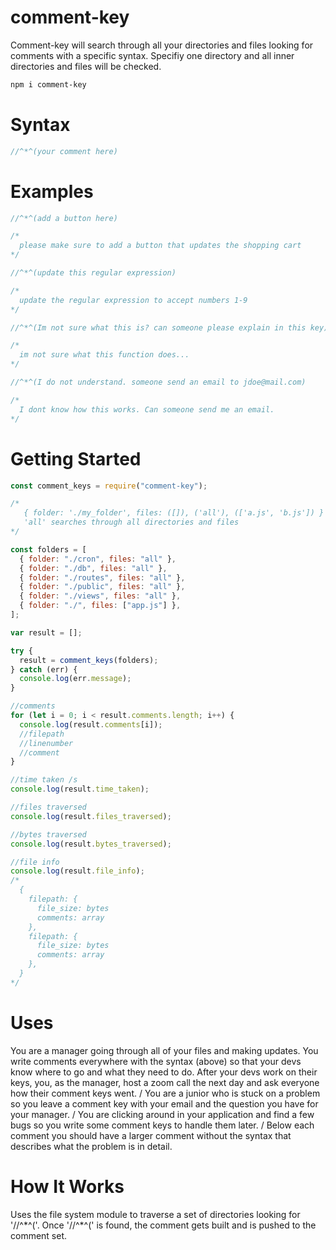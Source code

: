 # comment-key

Comment-key will search through all your directories and files looking for comments with a specific syntax. Specifiy one directory and all inner directories and files will be checked.

```sh
npm i comment-key
```

# Syntax

```js
//^*^(your comment here)
```

# Examples

```js
//^*^(add a button here)

/*
  please make sure to add a button that updates the shopping cart
*/

//^*^(update this regular expression)

/*
  update the regular expression to accept numbers 1-9
*/

//^*^(Im not sure what this is? can someone please explain in this key)

/*
  im not sure what this function does...
*/

//^*^(I do not understand. someone send an email to jdoe@mail.com)

/*
  I dont know how this works. Can someone send me an email.
*/
```

# Getting Started

```js
const comment_keys = require("comment-key");

/*
   { folder: './my_folder', files: ([]), ('all'), (['a.js', 'b.js']) }
   'all' searches through all directories and files
*/

const folders = [
  { folder: "./cron", files: "all" },
  { folder: "./db", files: "all" },
  { folder: "./routes", files: "all" },
  { folder: "./public", files: "all" },
  { folder: "./views", files: "all" },
  { folder: "./", files: ["app.js"] },
];

var result = [];

try {
  result = comment_keys(folders);
} catch (err) {
  console.log(err.message);
}

//comments
for (let i = 0; i < result.comments.length; i++) {
  console.log(result.comments[i]);
  //filepath
  //linenumber
  //comment
}

//time taken /s
console.log(result.time_taken);

//files traversed
console.log(result.files_traversed);

//bytes traversed
console.log(result.bytes_traversed);

//file info
console.log(result.file_info);
/*
  { 
    filepath: { 
      file_size: bytes 
      comments: array
    }, 
    filepath: { 
      file_size: bytes 
      comments: array
    },  
  }
*/
```

# Uses

You are a manager going through all of your files and making updates. You write comments everywhere with the syntax (above) so that your devs know where to go and what they need to do. After your devs work on their keys, you, as the manager, host a zoom call the next day and ask everyone how their comment keys went. / You are a junior who is stuck on a problem so you leave a comment key with your email and the question you have for your manager. / You are clicking around in your application and find a few bugs so you write some comment keys to handle them later. /
Below each comment you should have a larger comment without the syntax that describes what the problem is in detail.

# How It Works

Uses the file system module to traverse a set of directories looking for '//^\*^('. Once '//^\*^(' is found, the comment gets built and is pushed to the comment set.
